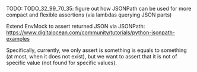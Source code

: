 
TODO: TODO_32_99_70_35: figure out how JSONPath can be used for more compact and flexible assertions (via lambdas querying JSON parts)

Extend EnvMock to assert returned JSON via JSONPath:
https://www.digitalocean.com/community/tutorials/python-jsonpath-examples

Specifically, currently, we only assert is something is equals to something (at most, when it does not exist),
but we want to assert that it is not of specific value (not found for specific values).
